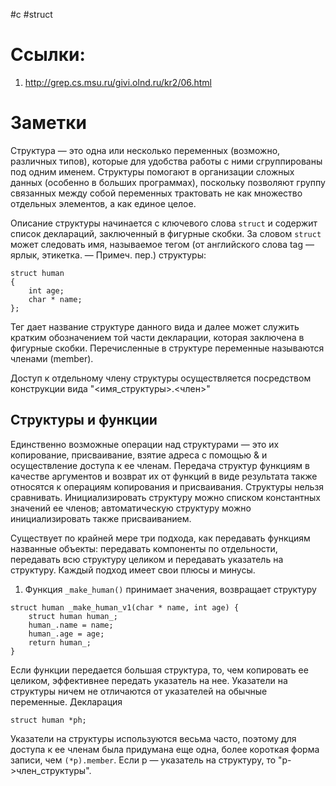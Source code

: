 #c #struct

# Ссылки:

1. http://grep.cs.msu.ru/givi.olnd.ru/kr2/06.html

# Заметки

Структура — это одна или несколько переменных (возможно, различных типов), которые для удобства
работы с ними сгруппированы под одним именем. Структуры помогают в организации сложных данных
(особенно в больших программах), поскольку позволяют группу связанных между собой переменных
трактовать не как множество отдельных элементов, а как единое целое.

Описание структуры начинается с ключевого слова `struct` и содержит список деклараций,
заключенный в фигурные скобки. За словом `struct` может следовать имя, называемое тегом
(от английского слова tag — ярлык, этикетка. — Примеч. пер.) структуры:

```
struct human
{
    int age;
    char * name;
};
```

Тег дает название структуре данного вида и далее может служить кратким обозначением той части
декларации, которая заключена в фигурные скобки. Перечисленные в структуре переменные называются
членами (member).

Доступ к отдельному члену структуры осуществляется посредством конструкции вида "<имя_структуры>.<член>"

## Структуры и функции

Единственно возможные операции над структурами — это их копирование, присваивание, взятие адреса
с помощью & и осуществление доступа к ее членам. Передача структур функциям в качестве
аргументов и возврат их от функций в виде результата также относятся к операциям копирования и
присваивания. Структуры нельзя сравнивать. Инициализировать структуру можно списком константных
значений ее членов; автоматическую структуру можно инициализировать также присваиванием.

Существует по крайней мере три подхода, как передавать функциям названные объекты: передавать
компоненты по отдельности, передавать всю структуру целиком и передавать указатель на структуру.
Каждый подход имеет свои плюсы и минусы.

1. Функция `_make_human()` принимает значения, возвращает структуру

```
struct human _make_human_v1(char * name, int age) {
    struct human human_;
    human_.name = name;
    human_.age = age;
    return human_;
}
```

Если функции передается большая структура, то, чем копировать ее целиком, эффективнее передать
указатель на нее. Указатели на структуры ничем не отличаются от указателей на обычные
переменные. Декларация

```
struct human *ph;
```

Указатели на структуры используются весьма часто, поэтому для доступа к ее членам была придумана
еще одна, более короткая форма записи, чем `(*p).member`. Если p — указатель на структуру, то "p->член_структуры".
